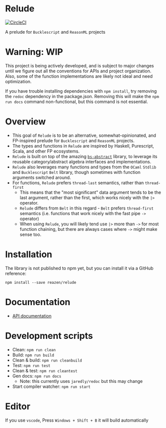 # Relude

[![CircleCI](https://circleci.com/gh/reazen/relude.svg?style=svg)](https://circleci.com/gh/reazen/relude)

A prelude for `Bucklescript` and `ReasonML` projects

# Warning: WIP

This project is being actively developed, and is subject to major changes
until we figure out all the conventions for APIs and project organization.
Also, some of the function implementations are likely not ideal and need
optimization.

If you have trouble installing dependencies with `npm install`, try removing
the `redoc` dependency in the package.json. Removing this will make the `npm
run docs` command non-functional, but this command is not essential.

# Overview

* This goal of `Relude` is to be an alternative, somewhat-opinionated, and FP-inspired prelude for `Bucklescript` and `ReasonML` projects.
* The types and functions in `Relude` are inspired by Haskell, Purescript, Scala, and other FP ecosystems.
* `Relude` is built on top of the amazing [`bs-abstract`](https://github.com/Risto-Stevcev/bs-abstract) library, to leverage its reusable category/abstract algebra interfaces and implementations.
* `Relude` also leverages many functions and types from the `OCaml` `Stdlib` and `Bucklescript` `Belt` library, though sometimes with function arguments switched around.
* For functions, `Relude` prefers `thread-last` semantics, rather than `thread-first`
  * This means that the "most significant" data argument tends to be the last argument, rather than the first, which works nicely with the `|>` operator.
  * `Relude` differs from `Belt` in this regard - `Belt` prefers `thread-first` semantics (i.e. functions that work nicely with the fast pipe `->` operator)
  * When using `Relude`, you will likely tend use `|>` more than `->` for most function chaining, but there are always cases where `->` might make sense too.

# Installation

The library is not published to npm yet, but you can install it via a GitHub reference:

`npm install --save reazen/relude`

# Documentation

* [API documentation](https://reazen.github.io/relude)

# Development scripts

* Clean: `npm run clean`
* Build: `npm run build`
* Clean & build: `npm run cleanbuild`
* Test: `npm run test`
* Clean & test: `npm run cleantest`
* Gen docs: `npm run docs`
  * Note: this currently uses `jaredly/redoc` but this may change
* Start compiler watcher: `npm run start`

# Editor

If you use `vscode`, Press `Windows + Shift + B` it will build automatically
